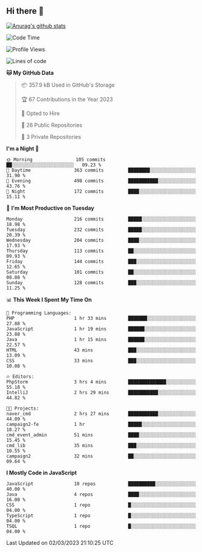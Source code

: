 ## Hi there 👋

[![Anurag's github stats](https://github-readme-stats.vercel.app/api?username=Songwonseok)](https://github.com/anuraghazra/github-readme-stats)



<!--START_SECTION:waka-->
![Code Time](http://img.shields.io/badge/Code%20Time-2%2C103%20hrs%2059%20mins-blue)

![Profile Views](http://img.shields.io/badge/Profile%20Views-4-blue)

![Lines of code](https://img.shields.io/badge/From%20Hello%20World%20I%27ve%20Written--19.0%20million%20lines%20of%20code-blue)

**🐱 My GitHub Data** 

> 📦 357.9 kB Used in GitHub's Storage 
 > 
> 🏆 67 Contributions in the Year 2023
 > 
> 💼 Opted to Hire
 > 
> 📜 26 Public Repositories 
 > 
> 🔑 3 Private Repositories 
 > 
**I'm a Night 🦉** 

```text
🌞 Morning                105 commits         ██░░░░░░░░░░░░░░░░░░░░░░░   09.23 % 
🌆 Daytime                363 commits         ████████░░░░░░░░░░░░░░░░░   31.90 % 
🌃 Evening                498 commits         ███████████░░░░░░░░░░░░░░   43.76 % 
🌙 Night                  172 commits         ████░░░░░░░░░░░░░░░░░░░░░   15.11 % 
```
📅 **I'm Most Productive on Tuesday** 

```text
Monday                   216 commits         █████░░░░░░░░░░░░░░░░░░░░   18.98 % 
Tuesday                  232 commits         █████░░░░░░░░░░░░░░░░░░░░   20.39 % 
Wednesday                204 commits         ████░░░░░░░░░░░░░░░░░░░░░   17.93 % 
Thursday                 113 commits         ██░░░░░░░░░░░░░░░░░░░░░░░   09.93 % 
Friday                   144 commits         ███░░░░░░░░░░░░░░░░░░░░░░   12.65 % 
Saturday                 101 commits         ██░░░░░░░░░░░░░░░░░░░░░░░   08.88 % 
Sunday                   128 commits         ███░░░░░░░░░░░░░░░░░░░░░░   11.25 % 
```


📊 **This Week I Spent My Time On** 

```text
💬 Programming Languages: 
PHP                      1 hr 33 mins        ███████░░░░░░░░░░░░░░░░░░   27.88 % 
JavaScript               1 hr 19 mins        ██████░░░░░░░░░░░░░░░░░░░   23.88 % 
Java                     1 hr 15 mins        ██████░░░░░░░░░░░░░░░░░░░   22.57 % 
HTML                     43 mins             ███░░░░░░░░░░░░░░░░░░░░░░   13.09 % 
CSS                      33 mins             ███░░░░░░░░░░░░░░░░░░░░░░   10.08 % 

🔥 Editors: 
PhpStorm                 3 hrs 4 mins        ██████████████░░░░░░░░░░░   55.18 % 
IntelliJ                 2 hrs 29 mins       ███████████░░░░░░░░░░░░░░   44.82 % 

🐱‍💻 Projects: 
naver_cmd                2 hrs 27 mins       ███████████░░░░░░░░░░░░░░   44.09 % 
campaign2-fe             1 hr                █████░░░░░░░░░░░░░░░░░░░░   18.27 % 
cmd_event_admin          51 mins             ████░░░░░░░░░░░░░░░░░░░░░   15.45 % 
cmd_lib                  35 mins             ███░░░░░░░░░░░░░░░░░░░░░░   10.55 % 
campaign2                32 mins             ██░░░░░░░░░░░░░░░░░░░░░░░   09.64 % 
```

**I Mostly Code in JavaScript** 

```text
JavaScript               10 repos            ██████████░░░░░░░░░░░░░░░   40.00 % 
Java                     4 repos             ████░░░░░░░░░░░░░░░░░░░░░   16.00 % 
CSS                      1 repo              █░░░░░░░░░░░░░░░░░░░░░░░░   04.00 % 
TypeScript               1 repo              █░░░░░░░░░░░░░░░░░░░░░░░░   04.00 % 
TSQL                     1 repo              █░░░░░░░░░░░░░░░░░░░░░░░░   04.00 % 
```




 Last Updated on 02/03/2023 21:10:25 UTC
<!--END_SECTION:waka-->
